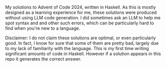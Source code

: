 My solutions to Advent of Code 2024, written in Haskell. As this is mostly designed as a learning experience for me, these solutions were produced without using LLM code generation. I did sometimes ask an LLM to help me spot syntax and and other such errors, which can be particularly hard to find when you're new to a language. 

Disclaimer: I do not claim these solutions are optimal, or even particularly good. In fact, I know for sure that some of them are pretty bad, largely due to my lack of familiarity with the language. This is my first time writing significant amounts of code in Haskell. However if a solution appears in this repo it generates the correct answer.
